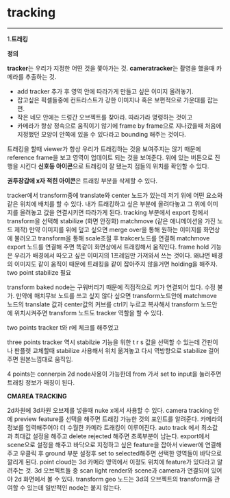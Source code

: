 # tracking  
***  
1.**트래킹**

**정의**  
  
 **tracker**는 우리가 지정한 어떤 것을 쫓아가는 것.
 **cameratracker**는 촬영을 했을때 카메라를 추출하는 것.
 
 * add tracker 추가 후 영역 안에 따라가게 만들고 싶은 이미지 올려놓기.
 * 잡고싶은 픽셀들중에 컨트라스트가 강한 이미지나 혹은 보편적으로 가운대를 잡는 편.
 * 작은 네모 안에는 드렁간 오브젝트를 찾아라. 따라가라 명령하는 것이고
 * 카메라가 항상 정속으로 움직이기 않기에 frame by frame으로 지나갔을때 처음에 지정했던 모양이 안쪽에 있을 수 있다라고 bounding 해주는 것이다.
 
 트래킹을 할때 viewer가 항상 우리가 트래킹하는 것을 보여주지는 않기 때문에 reference frame을 보고 영역이 업데이트 되는 것을 보여준다.
 위에 있는 버튼으로 진행을 시킨다
 **신호등 아이콘**으로 트래킹이 잘 됐는지 점들의 위치를 확인할 수 있다.  
 
 **권투장갑에 x자 적힌 아이콘**은 트래킹 부분을 삭제할 수 있다.  
 
 tracker에서 transform중에 translate와 center 노드가 있는데 저기 위에 어떤 요소와 같은 위치에 배치를 할 수 있다.
 내가 트래킹하고 싶은 부분에 올려다놓고 그 위에 이미지를 올려놓고 값을 연결시키면 따라가게 된다.
 tracking 부분에서 export 창에서 transform을 선택해 stabilize (화면 안정화) matchmove (같은 애니메이션을 가진 노드 제작) 
 만약 이미지를 위에 덮고 싶으면 merge over을 통해 원하는 이미지를 화면상에 불러오고 
 transform을 통해 scale조절 후 trakcer노드를 연결해 matchmove export 노드를 연결해 주면 똑같이 화면상에서 트래킹해서 움직인다.
 frame hold 기능은 우리가 배경에서 따오고 싶은 이미지의 1프레임만 가져와서 쓰는 것이다. 왜냐면 배경의 이미지도 같이 움직이 때문에 트래킹을 같이 잡아주지 않을거면
 holding을 해주자.  
 two point stabilize 필요
 
 transform baked node는 구워버리기 때문에 직접적으로 키가 연결되어 있다. 수정 불가.
 만약에 매치무브 노드를 쓰고 싶지 않다 싶으면 transform노드안에 matchmove 노드의 translate 값과 center값의 커브를 ctrl키 누르고 복사해서 transform 노드안에 위치시켜주면 
 transform 노드도 tracker 역할을 할 수 있다.  
 
 two points tracker t와 r에 체크를 해주었고 
 
 three points tracker 역시 stabilzie 기능을 위한 t r s 값을 선택할 수 있는데 
 간판이나 판플렛 교체할때 stabilize 사용해서 위치 옮겨놓고 다시 역방향으로 stabilize 걸어주면 원본느낌대로 움직임.
 
 4 points는 connerpin 2d node사용이 가능한데 from 가서 set to input을 눌러주면 트래킹 정보가 매칭이 된다.
 
 **CMAREA TRACKING** 
 
 2d차원에 3d차원 오브제를 넣을때 nuke x에서 사용할 수 있다.
 camera tracking 안에 preview feature를 선택을 해주면 트래킹 가능한 것의 포인트를 알려준다.
 카메라의 정보를 입력해주어야 더 수월한 카메라 트래킹이 이루어진다.
 auto track 에서 최소값과 최대값 설정을 해주고 delete rejected 해주면 초록부분이 남는다.
 export에서 scene으로 설정을 해주고 
 바닥으로 지정하고 싶은 feature을 잡아서 viewer에 연결해주고 우클릭 후 ground 부분 설정후 set to selected해주면 선택한 영역들이 바닥으로 깔리게 된다.
 point cloud는 3d 카메라 영역에서 이정도 위치에 feature가 있다라고 알려주는 것.
 3d 오브젝트들 중 scan light render와 scene과 camera가 연결되어 있어야 2d 화면에서 볼 수 있다. 
 transform geo 노드는 3d의 오브젝트의 transform을 관여할 수 있는데 일반적인 node는 붙지 않는다.
 
 
 
 
